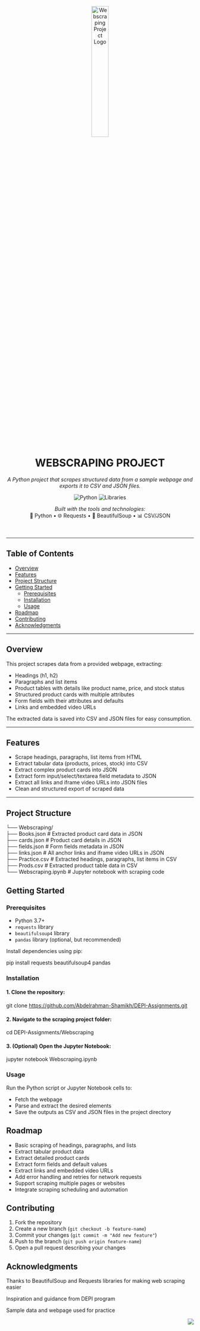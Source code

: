 <div id="top">

<!-- HEADER STYLE: CLASSIC -->
<div align="center">

<img src="https://raw.githubusercontent.com/github/explore/main/topics/user/user.png" width="30%" alt="Webscraping Project Logo"/>

# WEBSCRAPING PROJECT

<em>A Python project that scrapes structured data from a sample webpage and exports it to CSV and JSON files.</em>

<!-- BADGES -->
![Python](https://img.shields.io/badge/Python-3.10-blue.svg)
![Libraries](https://img.shields.io/badge/Libraries-requests%2C%20beautifulsoup4%2C%20pandas-blue)

<em>Built with the tools and technologies:</em>  
🐍 Python • 🌐 Requests • 🍲 BeautifulSoup • 📊 CSV/JSON  

</div>
<br>

---

## Table of Contents

- [Overview](#overview)
- [Features](#features)
- [Project Structure](#project-structure)
- [Getting Started](#getting-started)
  - [Prerequisites](#prerequisites)
  - [Installation](#installation)
  - [Usage](#usage)
- [Roadmap](#roadmap)
- [Contributing](#contributing)
- [Acknowledgments](#acknowledgments)

---

## Overview

This project scrapes data from a provided webpage, extracting:

- Headings (h1, h2)
- Paragraphs and list items
- Product tables with details like product name, price, and stock status
- Structured product cards with multiple attributes
- Form fields with their attributes and defaults
- Links and embedded video URLs

The extracted data is saved into CSV and JSON files for easy consumption.

---

## Features

- Scrape headings, paragraphs, list items from HTML
- Extract tabular data (products, prices, stock) into CSV
- Extract complex product cards into JSON
- Extract form input/select/textarea field metadata to JSON
- Extract all links and iframe video URLs into JSON files
- Clean and structured export of scraped data

---

## Project Structure

└── Webscraping/<br>
    ├── Books.json          # Extracted product card data in JSON<br>
    ├── cards.json          # Product card details in JSON<br>
    ├── fields.json         # Form fields metadata in JSON<br>
    ├── links.json          # All anchor links and iframe video URLs in JSON<br>
    ├── Practice.csv        # Extracted headings, paragraphs, list items in CSV<br>
    ├── Prods.csv           # Extracted product table data in CSV<br>
    └── Webscraping.ipynb   # Jupyter notebook with scraping code<br>
## Getting Started

### Prerequisites

- Python 3.7+
- `requests` library
- `beautifulsoup4` library
- `pandas` library (optional, but recommended)

Install dependencies using pip:

pip install requests beautifulsoup4 pandas

### Installation

#### 1. Clone the repository:

git clone https://github.com/Abdelrahman-Shamikh/DEPI-Assignments.git

#### 2. Navigate to the scraping project folder:

cd DEPI-Assignments/Webscraping

#### 3. (Optional) Open the Jupyter Notebook:

jupyter notebook Webscraping.ipynb

### Usage

Run the Python script or Jupyter Notebook cells to:

- Fetch the webpage
- Parse and extract the desired elements
- Save the outputs as CSV and JSON files in the project directory

## Roadmap

- Basic scraping of headings, paragraphs, and lists
- Extract tabular product data
- Extract detailed product cards
- Extract form fields and default values
- Extract links and embedded video URLs
- Add error handling and retries for network requests
- Support scraping multiple pages or websites
- Integrate scraping scheduling and automation

## Contributing

1. Fork the repository
2. Create a new branch (`git checkout -b feature-name`)
3. Commit your changes (`git commit -m "Add new feature"`)
4. Push to the branch (`git push origin feature-name`)
5. Open a pull request describing your changes

## Acknowledgments

Thanks to BeautifulSoup and Requests libraries for making web scraping easier

Inspiration and guidance from DEPI program

Sample data and webpage used for practice

<div align="right">

[![][back-to-top]](#top)

</div>

[back-to-top]: https://img.shields.io/badge/-BACK_TO_TOP-151515?style=flat-square
